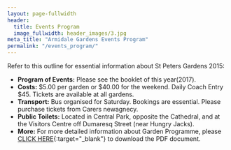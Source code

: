 ```yaml
---
layout: page-fullwidth
header:
  title: Events Program
  image_fullwidth: header_images/3.jpg
meta_title: "Armidale Gardens Events Program"
permalink: "/events_program/"
---
```

Refer to this outline for essential information about St Peters Gardens 2015:

* **Program of Events:** Please see the booklet of this year(2017).
* **Costs:** $5.00 per garden or $40.00 for the weekend. Daily Coach Entry $45. Tickets are available at all gardens.
* **Transport:** Bus organised for Saturday. Bookings are essential. Please purchase tickets from Carers newagnecy.
* **Public Toilets:** Located in Central Park, opposite the Cathedral, and at the Visitors Centre off Dumaresq Street (near Hungry Jacks).
* **More:** For more detailed information about Garden Programme, please [CLICK HERE](/assets/files/events_program.pdf){:target="_blank"} to download the PDF document.
